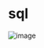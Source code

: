 # sql
![image](https://github.com/sabhishek07/sql/assets/70909623/25cd2ed9-d9b2-48c3-b4ca-25dbc363fb40)
